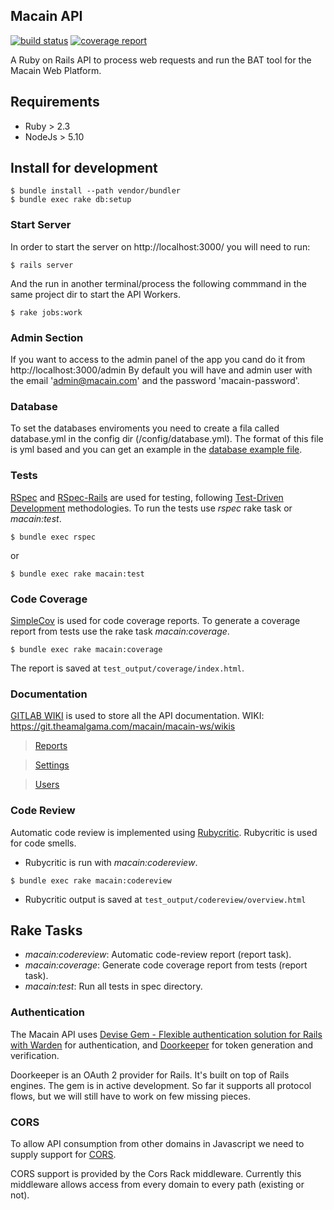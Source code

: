 ## Macain API

[![build status](https://git.theamalgama.com/macain/macain-ws/badges/master/build.svg)](https://git.theamalgama.com/macain/macain-ws/commits/master)
[![coverage report](https://git.theamalgama.com/macain/macain-ws/badges/master/coverage.svg)](https://git.theamalgama.com/macain/macain-ws/commits/master)

A Ruby on Rails API to process web requests and run the BAT tool for the Macain Web Platform.


## Requirements
- Ruby > 2.3
- NodeJs > 5.10 

## Install for development

```
$ bundle install --path vendor/bundler
$ bundle exec rake db:setup
```

### Start Server

In order to start the server on http://localhost:3000/ you will need to run:
```
$ rails server
```
And the run in another terminal/process the following commmand in the same project dir to start the API Workers.
```
$ rake jobs:work
```

### Admin Section

If you want to access to the admin panel of the app you cand do it from http://localhost:3000/admin
By default you will have and admin user with the email 'admin@macain.com' and the password 'macain-password'.


### Database
To set the databases enviroments you need to create a fila called database.yml in the config dir (/config/database.yml).
The format of this file is yml based and you can get an example in the [database example file][10].

### Tests

[RSpec][1] and [RSpec-Rails][2] are used for testing, following [Test-Driven Development][3] methodologies.
To run the tests use *rspec* rake task or *macain:test*.

```
$ bundle exec rspec
```

or

```
$ bundle exec rake macain:test
```


### Code Coverage

[SimpleCov][4] is used for code coverage reports. To generate a coverage report from tests use the rake task *macain:coverage*.

```
$ bundle exec rake macain:coverage
```

The report is saved at `test_output/coverage/index.html`.

### Documentation

[GITLAB WIKI][5] is used to store all the API documentation. WIKI: https://git.theamalgama.com/macain/macain-ws/wikis

> [Reports][6]

> [Settings][7]

> [Users][8]

### Code Review

Automatic code review is implemented using [Rubycritic][9]. Rubycritic is used for code smells.

 - Rubycritic is run with *macain:codereview*.

```
$ bundle exec rake macain:codereview
```

 - Rubycritic output is saved at `test_output/codereview/overview.html`


## Rake Tasks

 - *macain:codereview*: Automatic code-review report (report task).
 - *macain:coverage*: Generate code coverage report from tests (report task).
 - *macain:test*: Run all tests in spec directory.

### Authentication

The Macain API uses [Devise Gem - Flexible authentication solution for Rails with Warden][15]
for authentication, and [Doorkeeper][16] for token generation and verification.

Doorkeeper is an OAuth 2 provider for Rails. It's built on top of Rails engines. The gem is in active development. So far it supports all protocol flows, but we will still have to work on few missing pieces.


### CORS

To allow API consumption from other domains in Javascript we need to supply support for [CORS][17].

CORS support is provided by the Cors Rack middleware. Currently this middleware allows access from every domain
to every path (existing or not).

[1]: http://rspec.info/
[2]: https://github.com/rspec/rspec-rails
[3]: http://agiledata.org/essays/tdd.html
[4]: https://github.com/colszowka/simplecov
[5]: https://git.theamalgama.com/macain/macain-ws/wikis/home
[6]: https://git.theamalgama.com/macain/macain-ws/wikis/Reports
[7]: https://git.theamalgama.com/macain/macain-ws/wikis/Settings
[8]: https://git.theamalgama.com/macain/macain-ws/wikis/Users
[9]: https://github.com/whitesmith/rubycritic
[10]: https://git.theamalgama.com/macain/macain-ws/blob/master/config/database-example.yml

[15]: https://github.com/plataformatec/devise
[16]: https://github.com/doorkeeper-gem/doorkeeper
[17]: https://en.wikipedia.org/wiki/Cross-origin_resource_sharing
[18]: /lib/macain/rack/cors.rb
[19]: https://github.com/chriswarren/doorkeeper-jwt
